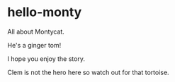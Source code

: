# hello-monty
All about Montycat.

He's a ginger tom!

I hope you enjoy the story.

Clem is not the hero here so watch out for that tortoise.
